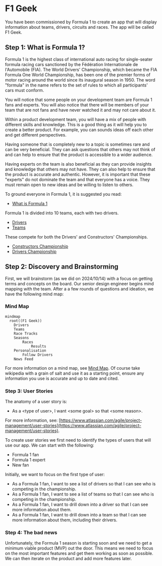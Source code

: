 # F1 Geek

You have been commissioned by Formula 1 to create an app that will display information about teams, drivers, circuits and races.  The app will be called F1 Geek.

## Step 1: What is Formula 1?

Formula 1 is the highest class of international auto racing for single-seater formula racing cars sanctioned by the Fédération Internationale de l'Automobile (FIA). The World Drivers' Championship, which became the FIA Formula One World Championship, has been one of the premier forms of motor racing around the world since its inaugural season in 1950. The word "formula" in the name refers to the set of rules to which all participants' cars must conform.

You will notice that some people on your development team are Formula 1 fans and experts.  You will also notice that there will be members of your team that are not fans and have never watched it and may not care about it.

Within a product development team, you will have a mix of people with different skills and knowledge.  This is a good thing as it will help you to create a better product. For example, you can sounds ideas off each other and get different perspectives.

Having someone that is completely new to a topic is sometimes rare and can be very beneficial.  They can ask questions that others may not think of and can help to ensure that the product is accessible to a wider audience.

Having experts on the team is also beneficial as they can provide insights and knowledge that others may not have.  They can also help to ensure that the product is accurate and authentic.  However, it is important that these "experts" do not dominate the team and that everyone has a voice.  They must remain open to new ideas and be willing to listen to others.

To ground everyone in Formula 1, it is suggested you read:

* [What is Formula 1](https://www.formula1.com/en/latest/article/drivers-teams-cars-circuits-and-more-everything-you-need-to-know-about.7iQfL3Rivf1comzdqV5jwc)

Formula 1 is divided into 10 teams, each with two drivers.

* [Drivers](https://www.formula1.com/en/drivers)
* [Teams](https://www.formula1.com/en/teams)

These compete for both the Drivers' and Constructors' Championships.

* [Constructors Championship](https://www.formula1.com/en/latest/article/the-beginners-guide-to-the-f1-constructors-championship.66nTfWSqrUYv3bnbosPkHV)
* [Drivers Championship](https://www.formula1.com/en/latest/article/the-beginners-guide-to-the-f1-drivers-championship.53MjXJzTDxQnfxfoCLnxNZ)

## Step 2: Discovery and Brainstorming

First, we will brainstorm (as we did on 2024/10/14) with a focus on getting terms and concepts on the board.  Our senior design engineer begins mind mapping with the team.  After a a few rounds of questions and ideation, we have the following mind map:

### Mind Map

```mermaid
mindmap
  root((F1 Geek))
    Drivers
    Teams
    Race Tracks
    Seasons
        Races
            Results
    Personalisation
        Follow Drivers
    News Feed
```

For more information on a mind map, see [Mind Map](https://en.wikipedia.org/wiki/Mind_map).  Of course take wikipedia with a grain of salt and use it as a starting point, ensure any information you use is accurate and up to date and cited.

### Step 3: User Stories

The anatomy of a user story is:

* As a \<type of user\>, I want \<some goal\> so that \<some reason\>.

For more information, see: [https://www.atlassian.com/agile/project-management/user-stories](https://www.atlassian.com/agile/project-management/user-stories).

To create user stories we first need to identify the types of users that will use our app.  We can start with the following:

* Formula 1 fan
* Formula 1 expert
* New fan

Initially, we want to focus on the first type of user:

* As a Formula 1 fan, I want to see a list of drivers so that I can see who is competing in the championship.
* As a Formula 1 fan, I want to see a list of teams so that I can see who is competing in the championship.
* As a Formula 1 fan, I want to drill down into a driver so that I can see more information about them.
* As a Formula 1 fan, I want to drill down into a team so that I can see more information about them, including their drivers.

### Step 4: The bad news

Unfortunately, the Formula 1 season is starting soon and we need to get a minimum viable product (MVP) out the door.  This means we need to focus on the most important features and get them working as soon as possible.  We can then iterate on the product and add more features later.
